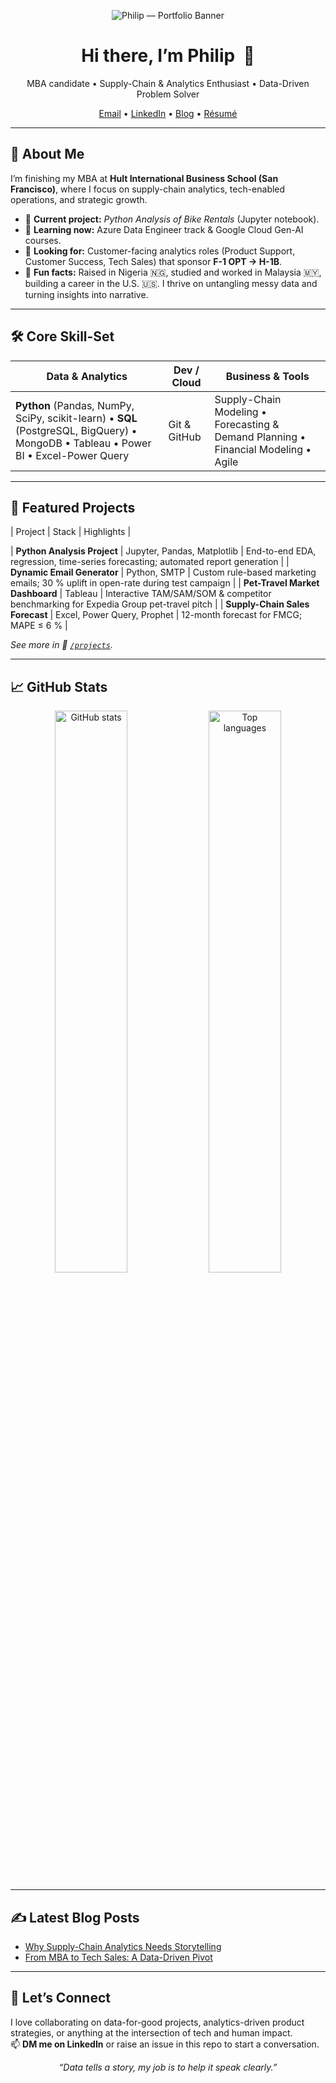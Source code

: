 <!-- =========================================================
🚀 PERSONAL BRAND BANNER
Replace the link below with a custom banner image (1200×300px recommended).
========================================================== -->
<p align="center">
  <img src="https://github.com/<philipododo>/<philipododo>/assets/socialcard.png" alt="Philip — Portfolio Banner">
</p>

<h1 align="center">Hi there, I’m Philip&nbsp; 👋</h1>

<p align="center">
  MBA candidate • Supply-Chain & Analytics Enthusiast • Data-Driven Problem Solver
</p>

<p align="center">
  <a href="mailto:philipododo@gmail.com">Email</a> •
  <a href="https://www.linkedin.com/in/philip-ugbede-ododo-32802494">LinkedIn</a> •
  <a href="https://philip.medium.com">Blog</a> •
  <a href="⬜️CLOUD_RESUME_LINK">Résumé</a>
</p>

---

## 🧭 About Me
I’m finishing my MBA at **Hult International Business School (San Francisco)**, where I focus on supply-chain analytics, tech-enabled operations, and strategic growth.  
- 🔭 **Current project:** *Python Analysis of Bike Rentals* (Jupyter notebook).  
- 🌱 **Learning now:** Azure Data Engineer track &  Google Cloud Gen-AI courses.  
- 🤝 **Looking for:** Customer-facing analytics roles (Product Support, Customer Success, Tech Sales) that sponsor **F-1 OPT → H-1B**.  
- 💬 **Fun facts:** Raised in Nigeria 🇳🇬, studied and worked in Malaysia 🇲🇾, building a career in the U.S. 🇺🇸. I thrive on untangling messy data and turning insights into narrative.

---

## 🛠️ Core Skill-Set

| Data & Analytics | Dev / Cloud | Business & Tools |
| ---------------- | ---------- | ---------------- |
| **Python** (Pandas, NumPy, SciPy, scikit-learn) • **SQL** (PostgreSQL, BigQuery) • MongoDB • Tableau • Power BI • Excel-Power Query | Git & GitHub | Supply-Chain Modeling • Forecasting & Demand Planning • Financial Modeling • Agile |

---

## 🎯 Featured Projects
| Project                     | Stack                       | Highlights |

| **Python Analysis Project** | Jupyter, Pandas, Matplotlib | End-to-end EDA, regression, time-series forecasting; automated report generation |
| **Dynamic Email Generator** | Python, SMTP | Custom rule-based marketing emails; 30 % uplift in open-rate during test campaign |
| **Pet-Travel Market Dashboard** | Tableau | Interactive TAM/SAM/SOM & competitor benchmarking for Expedia Group pet-travel pitch |
| **Supply-Chain Sales Forecast** | Excel, Power Query, Prophet | 12-month forecast for FMCG; MAPE ≤ 6 % |

*See more in 📁 [`/projects`](./projects).*

---

## 📈 GitHub Stats
<p align="center">
  <img src="https://github-readme-stats.vercel.app/api?username=philipododo&show_icons=true&hide_rank=true&include_all_commits=true" alt="GitHub stats" width="48%">
  <img src="https://github-readme-stats.vercel.app/api/top-langs/?username=philipododo&layout=compact&hide=html,css" alt="Top languages" width="48%">
</p>

---

## ✍️ Latest Blog Posts
<!-- BLOG-POST-LIST:START -->
- [Why Supply-Chain Analytics Needs Storytelling](https://philip.medium.com/⬜️POST1)
- [From MBA to Tech Sales: A Data-Driven Pivot](https://philip.medium.com/⬜️POST2)
<!-- BLOG-POST-LIST:END -->

---

## 🤝 Let’s Connect
I love collaborating on data-for-good projects, analytics-driven product strategies, or anything at the intersection of tech and human impact.  
📫 **DM me on LinkedIn** or raise an issue in this repo to start a conversation.

<p align="center">
  <em>“Data tells a story, my job is to help it speak clearly.”</em>
</p>

<!-- =========================================================
OPTIONAL EXTRAS
1. Visitor badge:
   <img src="https://komarev.com/ghpvc/?username=⬜️YOUR_USERNAME&color=blue&style=flat">
2. WakaTime dashboard:
   <img src="https://github-readme-stats.vercel.app/api/wakatime?username=⬜️YOUR_USERNAME">
3. Automated README update workflow:
   - Save `.github/workflows/update-readme.yml` with a cron job
   - Use the BLOG-POST-LIST action to keep posts fresh
========================================================== -->
